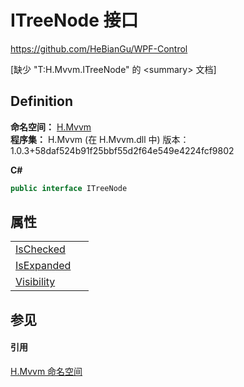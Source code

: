 # ITreeNode 接口
https://github.com/HeBianGu/WPF-Control

\[缺少 "T:H.Mvvm.ITreeNode" 的 &lt;summary&gt; 文档\]



## Definition
**命名空间：** <a href="2171cdff-f9c4-6682-6b3e-a29f9cee4c25">H.Mvvm</a>  
**程序集：** H.Mvvm (在 H.Mvvm.dll 中) 版本：1.0.3+58daf524b91f25bbf55d2f64e549e4224fcf9802

**C#**
``` C#
public interface ITreeNode
```



## 属性
<table>
<tr>
<td><a href="2b31eefa-d521-5d1d-4b8f-92a78409d549">IsChecked</a></td>
<td> </td></tr>
<tr>
<td><a href="dc410724-885a-ee3d-4f20-d3617802f87c">IsExpanded</a></td>
<td> </td></tr>
<tr>
<td><a href="fe6f7a38-deb4-7467-d52b-36fc6a7693ec">Visibility</a></td>
<td> </td></tr>
</table>

## 参见


#### 引用
<a href="2171cdff-f9c4-6682-6b3e-a29f9cee4c25">H.Mvvm 命名空间</a>  

